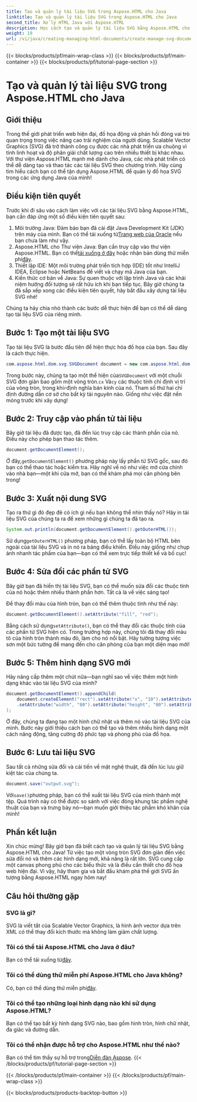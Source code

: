 ```yaml
---
title: Tạo và quản lý tài liệu SVG trong Aspose.HTML cho Java
linktitle: Tạo và quản lý tài liệu SVG trong Aspose.HTML cho Java
second_title: Xử lý HTML Java với Aspose.HTML
description: Học cách tạo và quản lý tài liệu SVG bằng Aspose.HTML cho Java! Hướng dẫn toàn diện này bao gồm mọi thứ từ việc tạo cơ bản đến thao tác nâng cao.
weight: 19
url: /vi/java/creating-managing-html-documents/create-manage-svg-documents/
---
```


{{< blocks/products/pf/main-wrap-class >}}
{{< blocks/products/pf/main-container >}}
{{< blocks/products/pf/tutorial-page-section >}}

# Tạo và quản lý tài liệu SVG trong Aspose.HTML cho Java

## Giới thiệu
Trong thế giới phát triển web hiện đại, đồ họa động và phản hồi đóng vai trò quan trọng trong việc nâng cao trải nghiệm của người dùng. Scalable Vector Graphics (SVG) đã trở thành công cụ được các nhà phát triển ưa chuộng vì tính linh hoạt và độ phân giải chất lượng cao trên nhiều thiết bị khác nhau. Với thư viện Aspose.HTML mạnh mẽ dành cho Java, các nhà phát triển có thể dễ dàng tạo và thao tác các tài liệu SVG theo chương trình. Hãy cùng tìm hiểu cách bạn có thể tận dụng Aspose.HTML để quản lý đồ họa SVG trong các ứng dụng Java của mình!
## Điều kiện tiên quyết
Trước khi đi sâu vào cách làm việc với các tài liệu SVG bằng Aspose.HTML, bạn cần đáp ứng một số điều kiện tiên quyết sau:
1.  Môi trường Java: Đảm bảo bạn đã cài đặt Java Development Kit (JDK) trên máy của mình. Bạn có thể tải xuống từ[Trang web của Oracle](https://www.oracle.com/java/technologies/javase-jdk11-downloads.html) nếu bạn chưa làm như vậy.
2.  Aspose.HTML cho Thư viện Java: Bạn cần truy cập vào thư viện Aspose.HTML. Bạn có thể[tải xuống ở đây](https://releases.aspose.com/html/java/) hoặc nhận bản dùng thử miễn phí[đây](https://releases.aspose.com/).
3. Thiết lập IDE: Một môi trường phát triển tích hợp (IDE) tốt như IntelliJ IDEA, Eclipse hoặc NetBeans để viết và chạy mã Java của bạn.
4. Kiến thức cơ bản về Java: Sự quen thuộc với lập trình Java và các khái niệm hướng đối tượng sẽ rất hữu ích khi bạn tiếp tục.
Bây giờ chúng ta đã sắp xếp xong các điều kiện tiên quyết, hãy bắt đầu xây dựng tài liệu SVG nhé!

Chúng ta hãy chia nhỏ thành các bước dễ thực hiện để bạn có thể dễ dàng tạo tài liệu SVG của riêng mình.
## Bước 1: Tạo một tài liệu SVG
Tạo tài liệu SVG là bước đầu tiên để hiện thực hóa đồ họa của bạn. Sau đây là cách thực hiện.

```java
com.aspose.html.dom.svg.SVGDocument document = new com.aspose.html.dom.svg.SVGDocument("<svg xmlns='http://www.w3.org/2000/svg'><circle cx='50' cy='50' r='40'/></svg>", ".");
```

 Trong bước này, chúng ta tạo một thể hiện của`SVGDocument` với một chuỗi SVG đơn giản bao gồm một vòng tròn.`cx` Và`cy` các thuộc tính chỉ định vị trí của vòng tròn, trong khi`r`định nghĩa bán kính của nó. Tham số thứ hai chỉ định đường dẫn cơ sở cho bất kỳ tài nguyên nào. Giống như việc đặt nền móng trước khi xây dựng!
## Bước 2: Truy cập vào phần tử tài liệu
Bây giờ tài liệu đã được tạo, đã đến lúc truy cập các thành phần của nó. Điều này cho phép bạn thao tác thêm.

```java
document.getDocumentElement();
```

 Ở đây,`getDocumentElement()` phương pháp này lấy phần tử SVG gốc, sau đó bạn có thể thao tác hoặc kiểm tra. Hãy nghĩ về nó như việc mở cửa chính vào nhà bạn—một khi cửa mở, bạn có thể khám phá mọi căn phòng bên trong!
## Bước 3: Xuất nội dung SVG
Tạo ra thứ gì đó đẹp đẽ có ích gì nếu bạn không thể nhìn thấy nó? Hãy in tài liệu SVG của chúng ta ra để xem những gì chúng ta đã tạo ra.

```java
System.out.println(document.getDocumentElement().getOuterHTML());
```

 Sử dụng`getOuterHTML()` phương pháp, bạn có thể lấy toàn bộ HTML bên ngoài của tài liệu SVG và in nó ra bảng điều khiển. Điều này giống như chụp ảnh nhanh tác phẩm của bạn—bạn có thể xem trực tiếp thiết kế và bố cục!
## Bước 4: Sửa đổi các phần tử SVG
Bây giờ bạn đã hiển thị tài liệu SVG, bạn có thể muốn sửa đổi các thuộc tính của nó hoặc thêm nhiều thành phần hơn. Tất cả là về việc sáng tạo!

Để thay đổi màu của hình tròn, bạn có thể thêm thuộc tính như thế này:
```java
document.getDocumentElement().setAttribute("fill", "red");
```

 Bằng cách sử dụng`setAttribute()`, bạn có thể thay đổi các thuộc tính của các phần tử SVG hiện có. Trong trường hợp này, chúng tôi đã thay đổi màu tô của hình tròn thành màu đỏ, làm cho nó nổi bật. Hãy tưởng tượng việc sơn một bức tường để mang đến cho căn phòng của bạn một diện mạo mới!
## Bước 5: Thêm hình dạng SVG mới
Hãy nâng cấp thêm một chút nữa—bạn nghĩ sao về việc thêm một hình dạng khác vào tài liệu SVG của mình? 

```java
document.getDocumentElement().appendChild(
    document.createElement("rect").setAttribute("x", "10").setAttribute("y", "10")
    .setAttribute("width", "80").setAttribute("height", "80").setAttribute("fill", "blue")
);
```

Ở đây, chúng ta đang tạo một hình chữ nhật và thêm nó vào tài liệu SVG của mình. Bước này giới thiệu cách bạn có thể tạo và thêm nhiều hình dạng một cách năng động, tăng cường độ phức tạp và phong phú của đồ họa.
## Bước 6: Lưu tài liệu SVG
Sau tất cả những sửa đổi và cải tiến về mặt nghệ thuật, đã đến lúc lưu giữ kiệt tác của chúng ta.

```java
document.save("output.svg");
```

 Với`save()`phương pháp, bạn có thể xuất tài liệu SVG của mình thành một tệp. Quá trình này có thể được so sánh với việc đóng khung tác phẩm nghệ thuật của bạn và trưng bày nó—bạn muốn giới thiệu tác phẩm khó khăn của mình!
## Phần kết luận
Xin chúc mừng! Bây giờ bạn đã biết cách tạo và quản lý tài liệu SVG bằng Aspose.HTML cho Java! Từ việc tạo một vòng tròn SVG đơn giản đến việc sửa đổi nó và thêm các hình dạng mới, khả năng là rất lớn. SVG cung cấp một canvas phong phú cho các biểu thức và là điều cần thiết cho đồ họa web hiện đại. Vì vậy, hãy tham gia và bắt đầu khám phá thế giới SVG ấn tượng bằng Aspose.HTML ngay hôm nay!
## Câu hỏi thường gặp
### SVG là gì?
SVG là viết tắt của Scalable Vector Graphics, là hình ảnh vector dựa trên XML có thể thay đổi kích thước mà không làm giảm chất lượng.
### Tôi có thể tải Aspose.HTML cho Java ở đâu?
 Bạn có thể tải xuống từ[đây](https://releases.aspose.com/html/java/).
### Tôi có thể dùng thử miễn phí Aspose.HTML cho Java không?
 Có, bạn có thể dùng thử miễn phí[đây](https://releases.aspose.com/).
### Tôi có thể tạo những loại hình dạng nào khi sử dụng Aspose.HTML?
Bạn có thể tạo bất kỳ hình dạng SVG nào, bao gồm hình tròn, hình chữ nhật, đa giác và đường dẫn.
### Tôi có thể nhận được hỗ trợ cho Aspose.HTML như thế nào?
Bạn có thể tìm thấy sự hỗ trợ trong[Diễn đàn Aspose](https://forum.aspose.com/c/html/29).
{{< /blocks/products/pf/tutorial-page-section >}}

{{< /blocks/products/pf/main-container >}}
{{< /blocks/products/pf/main-wrap-class >}}

{{< blocks/products/products-backtop-button >}}
